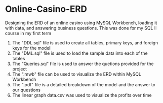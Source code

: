 # Online-Casino-ERD
Designing the ERD of an online casino using MySQL Workbench, loading it with data, and answering business questions. This was done for my SQL II course in my first term


1. The "DDL.sql" file is used to create all tables, primary keys, and foreign keys for the model
2. The "DML.sql" file is used to load the sample data into each of the tables
3. The "Queries.sql" file is used to answer the quetions provided for the project
4. The ".mwb" file can be used to visualize the ERD within MySQL Workbench
5. The ".pdf" file is a detailed breakdown of the model and the answer to our questions
6. The linear graph data.csv was used to visualize the profits over time
